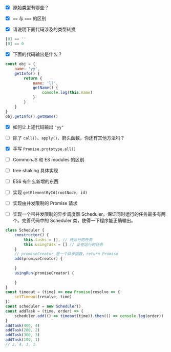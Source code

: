 - [x] 原始类型有哪些？

- [x] `==` 与 `===` 的区别

- [x] 请说明下面代码涉及的类型转换

```javascript
[0] == ''
[0] == 0
```

- [x] 下面的代码输出是什么？

```javascript
const obj = {
    name: 'yy',
    getInfo() {
        return {
            name: 'll',
            getName() {
                console.log(this.name)
            }
        }
    }
}
obj.getInfo().getName()
```

- [x] 如何让上述代码输出 `"yy"`

- [ ] 除了 `call()`、`apply()`、箭头函数，你还有其他方法吗？

- [x] 手写 `Promise.prototype.all()`

- [ ] CommonJS 和 ES modules 的区别

- [ ] tree shaking 具体实现

- [ ] ES6 有什么新增的东西

- [ ] 实现 `getElementById(rootNode, id)`

- [ ] 实现由并发限制的 Promise 请求

- [ ] 实现一个带并发限制的异步调度器 Scheduler，保证同时运行的任务最多有两个。完善代码中的 Scheduler 类，使得一下程序能正确输出。

```javascript
class Scheduler {
    constructor() {
        this.tasks = [], // 待运行的任务
        this.usingTask = [] // 正在运行的任务
    }
    // promiseCreator 是一个异步函数，return Promise
    add(promiseCreator) {
        
    }
    usingRun(promiseCreator) {
        
    }
}
const timeout = (time) => new Promise(resolve => {
    setTimeout(resolve, time)
})
const scheduler = new Scheduler()
const addTask = (time, order) => {
    scheduler.add(() => timeout(time)).then(() => console.log(order))
}
addTask(400, 4)
addTask(200, 2)
addTask(300, 3)
addTask(100, 1)
// 2, 4, 3, 1
```

